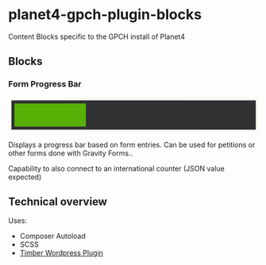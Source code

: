 # planet4-gpch-plugin-blocks
Content Blocks specific to the GPCH install of Planet4


## Blocks ##

### Form Progress Bar

![alt text](documentation/img/block_form_progress_bar.png "Form Progress Bar Block")

Displays a progress bar based on form entries. Can be used for petitions or other forms done with Gravity Forms..

Capability to also connect to an international counter (JSON value expected)


## Technical overview ##

Uses:
* Composer Autoload
* SCSS
* [Timber Wordpress Plugin](https://wordpress.org/plugins/timber-library/)

